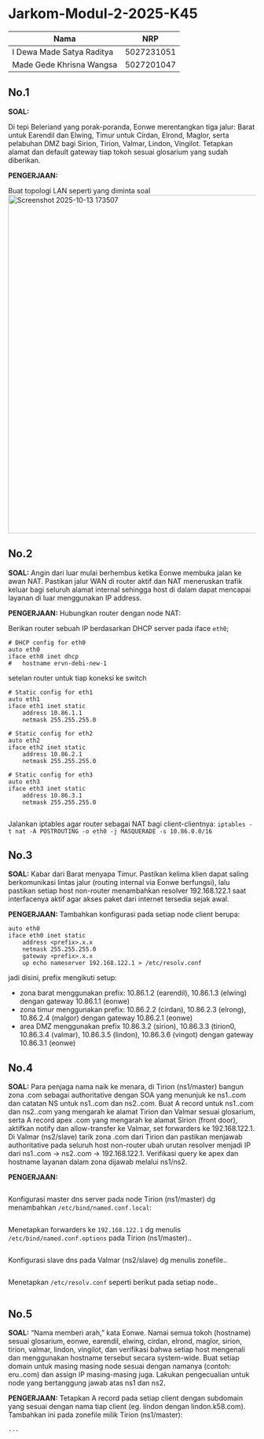 # Jarkom-Modul-2-2025-K45

| Nama                            | NRP        |
| ------------------------------- | ---------- |
| I Dewa Made Satya Raditya       | 5027231051 |
| Made Gede Khrisna Wangsa        | 5027201047 | 

## No.1
**SOAL:** 

Di tepi Beleriand yang porak-poranda, Eonwe merentangkan tiga jalur: Barat untuk Earendil dan Elwing, Timur untuk Círdan, Elrond, Maglor, serta pelabuhan DMZ bagi Sirion, Tirion, Valmar, Lindon, Vingilot. Tetapkan alamat dan default gateway tiap tokoh sesuai glosarium yang sudah diberikan.

**PENGERJAAN:** 

Buat topologi LAN seperti yang diminta soal
<img width="766" height="689" alt="Screenshot 2025-10-13 173507" src="https://github.com/user-attachments/assets/10516a75-cd12-4a0e-aa7b-10917f1eacce" />






## No.2
**SOAL:** Angin dari luar mulai berhembus ketika Eonwe membuka jalan ke awan NAT. Pastikan jalur WAN di router aktif dan NAT meneruskan trafik keluar bagi seluruh alamat internal sehingga host di dalam dapat mencapai layanan di luar menggunakan IP address.

**PENGERJAAN:** Hubungkan router dengan node NAT: 

Berikan router sebuah IP berdasarkan DHCP server pada iface `eth0`; 
```
# DHCP config for eth0
auto eth0  
iface eth0 inet dhcp
#	hostname ervn-debi-new-1
```

setelan router untuk tiap koneksi ke switch
```
# Static config for eth1 
auto eth1
iface eth1 inet static
	address 10.86.1.1
	netmask 255.255.255.0

# Static config for eth2 
auto eth2
iface eth2 inet static
	address 10.86.2.1
	netmask 255.255.255.0

# Static config for eth3
auto eth3
iface eth3 inet static
	address 10.86.3.1
	netmask 255.255.255.0


```

Jalankan iptables agar router sebagai NAT bagi client-clientnya: `iptables -t nat -A POSTROUTING -o eth0 -j MASQUERADE -s 10.86.0.0/16`

## No.3
**SOAL:** Kabar dari Barat menyapa Timur. Pastikan kelima klien dapat saling berkomunikasi lintas jalur (routing internal via Eonwe berfungsi), lalu pastikan setiap host non-router menambahkan resolver 192.168.122.1 saat interfacenya aktif agar akses paket dari internet tersedia sejak awal.

**PENGERJAAN:** Tambahkan konfigurasi pada setiap node client berupa: 

```
auto eth0
iface eth0 inet static
	address <prefix>.x.x
	netmask 255.255.255.0
	gateway <prefix>.x.x
	up echo nameserver 192.168.122.1 > /etc/resolv.conf
```

jadi disini, prefix mengikuti setup:
- zona barat menggunakan prefix: 10.86.1.2 (earendil), 10.86.1.3 (elwing) dengan gateway 10.86.1.1 (eonwe)
- zona timur menggunakan prefix: 10.86.2.2 (cirdan), 10.86.2.3 (elrong), 10.86.2.4 (malgor) dengan gateway 10.86.2.1 (eonwe)
- area DMZ menggunakan prefix 10.86.3.2 (sirion), 10.86.3.3 (tirion0, 10.86.3.4 (valmar), 10.86.3.5 (lindon), 10.86.3.6 (vingot) dengan gateway 10.86.3.1 (eonwe)

## No.4
**SOAL:** Para penjaga nama naik ke menara, di Tirion (ns1/master) bangun zona <xxxx>.com sebagai authoritative dengan SOA yang menunjuk ke ns1.<xxxx>.com dan catatan NS untuk ns1.<xxxx>.com dan ns2.<xxxx>.com. Buat A record untuk ns1.<xxxx>.com dan ns2.<xxxx>.com yang mengarah ke alamat Tirion dan Valmar sesuai glosarium, serta A record apex <xxxx>.com yang mengarah ke alamat Sirion (front door), aktifkan notify dan allow-transfer ke Valmar, set forwarders ke 192.168.122.1. Di Valmar (ns2/slave) tarik zona <xxxx>.com dari Tirion dan pastikan menjawab authoritative pada seluruh host non-router ubah urutan resolver menjadi IP dari ns1.<xxxx>.com → ns2.<xxxx>.com → 192.168.122.1. Verifikasi query ke apex dan hostname layanan dalam zona dijawab melalui ns1/ns2.

**PENGERJAAN:** 

```

```

Konfigurasi master dns server pada node Tirion (ns1/master) dg menambahkan `/etc/bind/named.conf.local`:

```

```

Menetapkan forwarders ke `192.168.122.1` dg menulis `/etc/bind/named.conf.options` pada Tirion (ns1/master)..

```

```

Konfigurasi slave dns pada Valmar (ns2/slave) dg menulis zonefile..

```

```

Menetapkan `/etc/resolv.conf` seperti berikut pada setiap node..

```

```

## No.5
**SOAL:** “Nama memberi arah,” kata Eonwe. Namai semua tokoh (hostname) sesuai glosarium, eonwe, earendil, elwing, cirdan, elrond, maglor, sirion, tirion, valmar, lindon, vingilot, dan verifikasi bahwa setiap host mengenali dan menggunakan hostname tersebut secara system-wide. Buat setiap domain untuk masing masing node sesuai dengan namanya (contoh: eru.<xxxx>.com) dan assign IP masing-masing juga. Lakukan pengecualian untuk node yang bertanggung jawab atas ns1 dan ns2.

**PENGERJAAN:** Tetapkan A record pada setiap client dengan subdomain yang sesuai dengan nama tiap client (eg. lindon dengan lindon.k58.com). Tambahkan ini pada zonefile milik Tirion (ns1/master):

```
...

```

